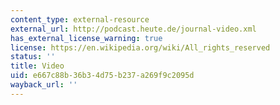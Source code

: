 ```yaml
---
content_type: external-resource
external_url: http://podcast.heute.de/journal-video.xml
has_external_license_warning: true
license: https://en.wikipedia.org/wiki/All_rights_reserved
status: ''
title: Video
uid: e667c88b-36b3-4d75-b237-a269f9c2095d
wayback_url: ''
---
```


